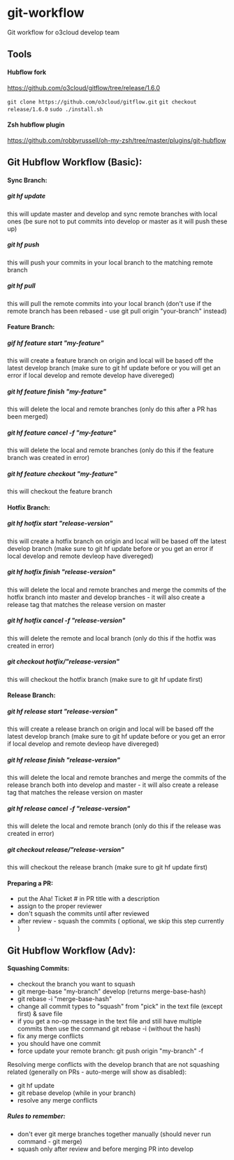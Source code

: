 # git-workflow
Git workflow for o3cloud develop team

## Tools

#### Hubflow fork

https://github.com/o3cloud/gitflow/tree/release/1.6.0

  `git clone https://github.com/o3cloud/gitflow.git`
  `git checkout release/1.6.0`
  `sudo ./install.sh`

#### Zsh hubflow plugin

https://github.com/robbyrussell/oh-my-zsh/tree/master/plugins/git-hubflow



## Git Hubflow Workflow (Basic):

#### Sync Branch:
##### git hf update 

this will update master and develop and sync remote branches with local ones (be sure not to put commits into develop or master as it will push these up)

##### git hf push

this will push your commits in your local branch to the matching remote branch

##### git hf pull

 this will pull the remote commits into your local branch (don't use if the remote branch has been rebased - use git pull origin "your-branch" instead)

#### Feature Branch:
##### gif hf feature start "my-feature" 

this will create a feature branch on origin and local will be based off the latest develop branch (make sure to git hf update before or you will get an error if local develop and remote develop have divereged)

##### git hf feature finish "my-feature" 

this will delete the local and remote branches (only do this after a PR has been merged)

##### git hf feature cancel -f "my-feature" 

this will delete the local and remote branches (only do this if the feature branch was created in error)

##### git hf feature checkout "my-feature" 

this will checkout the feature branch

#### Hotfix Branch:
##### git hf hotfix start "release-version" 

this will create a hotfix branch on origin and local will be based off the latest develop branch (make sure to git hf update before or you get an error if local develop and remote devleop have divereged)

##### git hf hotfix finish "release-version"

 this will delete the local and remote branches and merge the commits of the hotfix branch into master and develop branches - it will also create a release tag that matches the release version on master

##### git hf hotfix cancel -f "release-version"

this will delete the remote and local branch (only do this if the hotfix was created in error)

##### git checkout hotfix/"release-version" 

 this will checkout the hotfix branch (make sure to git hf update first)

#### Release Branch:
##### git hf release start "release-version" 

this will create a release branch on origin and local will be based off the latest develop branch (make sure to git hf update before or you get an error if local develop and remote devleop have divereged)

##### git hf release finish "release-version"

this will delete the local and remote branches and merge the commits of the release branch both into develop and master - it will also create a release tag that matches the release version on master

##### git hf release cancel -f "release-version" 

this will delete the local and remote branch (only do this if the release was created in error)

##### git checkout release/"release-version" 

this will checkout the release branch (make sure to git hf update first)

#### Preparing a PR:
- put the Aha! Ticket # in PR title with a description
- assign to the proper reviewer
- don't squash the commits until after reviewed
- after review - squash the commits ( optional, we skip this step currently )

## Git Hubflow Workflow (Adv):

#### Squashing Commits:
- checkout the branch you want to squash
- git merge-base "my-branch" develop (returns merge-base-hash)
- git rebase -i "merge-base-hash"
- change all commit types to "squash" from "pick" in the text file (except first) & save file
- if you get a no-op message in the text file and still have multiple commits then use the command git rebase -i (without the hash)
- fix any merge conflicts
- you should have one commit
- force update your remote branch: git push origin "my-branch" -f

Resolving merge conflicts with the develop branch that are not squashing related (generally on PRs - auto-merge will show as disabled):
- git hf update
- git rebase develop (while in your branch)
- resolve any merge conflicts

##### Rules to remember:
- don't ever git merge branches together manually (should never run command - git merge)
- squash only after review and before merging PR into develop
